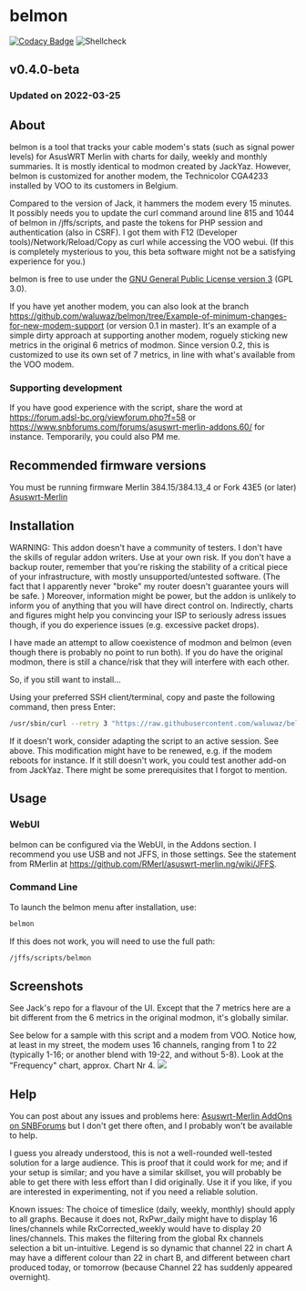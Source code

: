 # belmon
[![Codacy Badge](https://api.codacy.com/project/badge/Grade/91af8db9cd354643a8ef6a7117be90fb)](https://www.codacy.com/app/waluwaz/belmon?utm_source=github.com&amp;utm_medium=referral&amp;utm_content=waluwaz/belmon&amp;utm_campaign=Badge_Grade)
![Shellcheck](https://github.com/waluwaz/belmon/actions/workflows/shellcheck.yml/badge.svg)

## v0.4.0-beta
### Updated on 2022-03-25
## About
belmon is a tool that tracks your cable modem's stats (such as signal power levels) for AsusWRT Merlin with charts for daily, weekly and monthly summaries. 
It is mostly identical to modmon created by JackYaz. However, belmon is customized for another modem, the Technicolor CGA4233 installed by VOO to its customers in Belgium. 

Compared to the version of Jack, it hammers the modem every 15 minutes. It possibly needs you to update the curl command around line 815 and 1044 of belmon in /jffs/scripts, and paste the tokens for PHP session and authentication (also in CSRF). I got them with F12 (Developer tools)/Network/Reload/Copy as curl while accessing the VOO webui. (If this is completely mysterious to you, this beta software might not be a satisfying experience for you.) 

belmon is free to use under the [GNU General Public License version 3](https://opensource.org/licenses/GPL-3.0) (GPL 3.0).

If you have yet another modem, you can also look at the branch https://github.com/waluwaz/belmon/tree/Example-of-minimum-changes-for-new-modem-support (or version 0.1 in master). It's an example of a simple dirty approach at supporting another modem, roguely sticking new metrics in the original 6 metrics of modmon.
Since version 0.2, this is customized to use its own set of 7 metrics, in line with what's available from the VOO modem.

### Supporting development
If you have good experience with the script, share the word at https://forum.adsl-bc.org/viewforum.php?f=58 or https://www.snbforums.com/forums/asuswrt-merlin-addons.60/ for instance.
Temporarily, you could also PM me.

## Recommended firmware versions
You must be running firmware Merlin 384.15/384.13_4 or Fork 43E5 (or later) [Asuswrt-Merlin](https://www.asuswrt-merlin.net/)

## Installation
WARNING: 
This addon doesn't have a community of testers. I don't have the skills of regular addon writers. Use at your own risk.
If you don't have a backup router, remember that you're risking the stability of a critical piece of your infrastructure, with mostly unsupported/untested software. (The fact that I apparently never "broke" my router doesn't guarantee yours will be safe. )
Moreover, information might be power, but the addon is unlikely to inform you of anything that you will have direct control on.
Indirectly, charts and figures might help you convincing your ISP to seriously adress issues though, if you do experience issues (e.g. excessive packet drops).

I have made an attempt to allow coexistence of modmon and belmon (even though there is probably no point to run both).
If you do have the original modmon, there is still a chance/risk that they will interfere with each other. 

So, if you still want to install...

Using your preferred SSH client/terminal, copy and paste the following command, then press Enter:

```sh
/usr/sbin/curl --retry 3 "https://raw.githubusercontent.com/waluwaz/belmon/master/belmon.sh" -o "/jffs/scripts/belmon" && chmod 0755 /jffs/scripts/belmon && /jffs/scripts/belmon install
```

If it doesn't work, consider adapting the script to an active session. See above. This modification might have to be renewed, e.g. if the modem reboots for instance. If it still doesn't work, you could test another add-on from JackYaz. There might be some prerequisites that I forgot to mention.

## Usage
### WebUI
belmon can be configured via the WebUI, in the Addons section. I recommend you use USB and not JFFS, in those settings. See the statement from RMerlin at https://github.com/RMerl/asuswrt-merlin.ng/wiki/JFFS.

### Command Line
To launch the belmon menu after installation, use:
```sh
belmon
```

If this does not work, you will need to use the full path:
```sh
/jffs/scripts/belmon
```

## Screenshots
See Jack's repo for a  flavour of the UI. Except that the 7 metrics here are a bit different from the 6 metrics in the original modmon, it's globally similar.

See below for a sample with this script and a modem from VOO. Notice how, at least in my street, the modem uses 16 channels, ranging from 1 to 22 (typically 1-16; or another blend with 19-22, and without 5-8). Look at the "Frequency" chart, approx. Chart Nr 4.
![](/documentation/Technicolor_CGA4233_VOO/Screenshot%202022-03-21%20at%2021-53-20%20modmon.png)

## Help
You can post about any issues and problems here: [Asuswrt-Merlin AddOns on SNBForums](https://www.snbforums.com/forums/asuswrt-merlin-addons.60/?prefix_id=21)
but I don't get there often, and I probably won't be available to help.

I guess you already understood, this is not a well-rounded well-tested solution for a large audience. This is proof that it could work for me; and if your setup is similar; and you have a similar skillset, you will probably be able to get there with less effort than I did originally. Use it if you like, if you are interested in experimenting, not if you need a reliable solution.

Known issues:
The choice of timeslice (daily, weekly, monthly) should apply to all graphs. Because it does not, RxPwr_daily might have to display 16 lines/channels while RxCorrected_weekly would have to display 20 lines/channels. This makes the filtering from the global Rx channels selection a bit un-intuitive.
Legend is so dynamic that channel 22 in chart A may have a different colour than 22 in chart B, and different between 
chart produced today, or tomorrow (because Channel 22 has suddenly appeared overnight).
